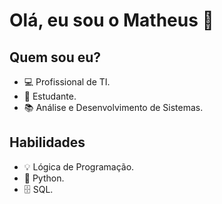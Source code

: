 # **Olá, eu sou o Matheus** 👋

##    Quem sou eu?

 * 💻 Profissional de TI.
 * 🔎 Estudante.
 * 📚 Análise e Desenvolvimento de Sistemas.

##    Habilidades 

 * 💡 Lógica de Programação.
 * 🐍 Python.
 * 🗄 SQL.

<!---
matheusgnetto/matheusgnetto is a ✨ special ✨ repository because its `README.md` (this file) appears on your GitHub profile.
You can click the Preview link to take a look at your changes.
--->
